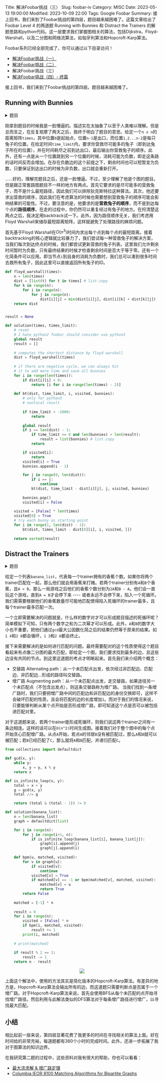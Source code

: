 Title: 解决Foobar挑战（三）
Slug: foobar-iv
Category: MISC
Date: 2023-05-13 19:00:00
Modified: 2023-10-09 22:00
Tags: Google Foobar
Summary: 接上回书，我们来到了Foobar挑战的第四层，题目越来越困难了。这篇文章给出了Foobar Level 4 的两道题 Running with Bunnies 和 Distract the Trainers 的解题思路和python代码。这一层要求我们掌握图相关的算法，包括Dijkstra，Floyd-Warshall，以及二分图和网络流算法，如匈牙利算法和Hopcroft-Karp算法。

Foobar系列已经全部完成了，你可以通过以下目录访问！

- [解决Foobar挑战（一）]({filename}/articles/11-foobar-challenge-ii.md)
- [解决Foobar挑战（二）]({filename}/articles/12-foobar-challenge-iii.md)
- 解决Foobar挑战（三）
- [解决Foobar挑战（四）- 终篇]({filename}/articles/16-google-foobar-v.md)

接上回书，我们来到了Foobar挑战的第四层。题目越来越困难了。

## Running with Bunnies

<details markdown="1">
  <summary>题目</summary>
You and the bunny workers need to get out of this collapsing death trap of a space station -- and fast! Unfortunately, some of the bunnies have been weakened by their long work shifts and can't run very fast. Their friends are trying to help them, but this escape would go a lot faster if you also pitched in. The defensive bulkhead doors have begun to close, and if you don't make it through in time, you'll be trapped! You need to grab as many bunnies as you can and get through the bulkheads before they close. 

The time it takes to move from your starting point to all of the bunnies and to the bulkhead will be given to you in a square matrix of integers. Each row will tell you the time it takes to get to the start, first bunny, second bunny, ..., last bunny, and the bulkhead in that order. The order of the rows follows the same pattern (start, each bunny, bulkhead). The bunnies can jump into your arms, so picking them up is instantaneous, and arriving at the bulkhead at the same time as it seals still allows for a successful, if dramatic, escape. (Don't worry, any bunnies you don't pick up will be able to escape with you since they no longer have to carry the ones you did pick up.) You can revisit different spots if you wish, and moving to the bulkhead doesn't mean you have to immediately leave -- you can move to and from the bulkhead to pick up additional bunnies if time permits.

In addition to spending time traveling between bunnies, some paths interact with the space station's security checkpoints and add time back to the clock. Adding time to the clock will delay the closing of the bulkhead doors, and if the time goes back up to 0 or a positive number after the doors have already closed, it triggers the bulkhead to reopen. Therefore, it might be possible to walk in a circle and keep gaining time: that is, each time a path is traversed, the same amount of time is used or added.

Write a function of the form solution(times, time_limit) to calculate the most bunnies you can pick up and which bunnies they are, while still escaping through the bulkhead before the doors close for good. If there are multiple sets of bunnies of the same size, return the set of bunnies with the lowest worker IDs (as indexes) in sorted order. The bunnies are represented as a sorted list by worker ID, with the first bunny being 0. There are at most 5 bunnies, and time_limit is a non-negative integer that is at most 999.

For instance, in the case of
```
[
  [0, 2, 2, 2, -1],  # 0 = Start
  [9, 0, 2, 2, -1],  # 1 = Bunny 0
  [9, 3, 0, 2, -1],  # 2 = Bunny 1
  [9, 3, 2, 0, -1],  # 3 = Bunny 2
  [9, 3, 2, 2,  0],  # 4 = Bulkhead
]
```
and a time limit of 1, the five inner array rows designate the starting point, bunny 0, bunny 1, bunny 2, and the bulkhead door exit respectively. You could take the path:

```
Start End Delta Time Status
    -   0     -    1 Bulkhead initially open
    0   4    -1    2
    4   2     2    0
    2   4    -1    1
    4   3     2   -1 Bulkhead closes
    3   4    -1    0 Bulkhead reopens; you and the bunnies exit
```
With this solution, you would pick up bunnies 1 and 2. This is the best combination for this space station hallway, so the solution is [1, 2].

Test cases
Your code should pass the following test cases.
Note that it may also be run against hidden test cases not shown here.

```
Input: solution.solution([[0, 1, 1, 1, 1], [1, 0, 1, 1, 1], [1, 1, 0, 1, 1], [1, 1, 1, 0, 1], [1, 1, 1, 1, 0]], 3)
Output: [0, 1]
```
```
Input: solution.solution([[0, 2, 2, 2, -1], [9, 0, 2, 2, -1], [9, 3, 0, 2, -1], [9, 3, 2, 0, -1], [9, 3, 2, 2, 0]], 1)
Output: [1, 2]
```
</details>

刚拿到题目的时候我是一脸懵逼的。描述实在太抽象了以至于人类难以理解。但是总而言之，在反复观摩了两天之后，我终于明白了题目的意思。给定一个`n x n`的距离矩阵`times`，其中位置`0`是起始点，位置`n-1`是出口，而位置`1,2...n-2`是每只兔子的位置。在给定时间`time_limit`内，要求你营救尽可能多的兔子（即到达兔子所在的位置），并在时间耗尽之前到达出口，最后输出你营救兔子的顺序。此外，还有一点是从一个位置跳到另一个位置的时候，消耗可能为负数，即走这条路的话时间反而会增加。在存在负数边的这个前提之下，剩余时间也可以短暂变为负数，只要保证到达出口的时候为非负数，出口就会重新打开。

……好的，理解完题目之后，还是一脸懵逼。不过，至少理解了他是个图的题目。但是跟正常套路图题目不一样的地方有两点。首先它要求的是尽可能多的营救兔子，而不是什么最短路径，因此我们可以排除狄克斯特拉这种算法。其次，他还要求出营救的顺序，因此我们在考虑算法的时候也需要想到营救兔子的顺序可能会影响结果的可能性。不过，要注意的是，他要求的是**营救兔子的顺序**，而不是到达每个点的**路径顺序**。在走的过程中，你仍然可以重复经过有兔子的地方。在捋清楚这两点之后，我决定用backtrack试一下。此外，因为路径顺序无关，我们考虑用Floyd Warshall来储存最短距离矩阵，这样就避免了处理路径的麻烦问题。

首先基于Floyd Warshall在$O(n^3)$时间内求出每个点到每个点的最短距离。接着backtracking的核心逻辑就比较暴力了，我们尝试每一种营救兔子的解决方案，当我们每次到达终点的时候，我们都尝试更新营救的兔子列表。这里我们允许剩余时间暂时为负数，只有最终结果的时候才检查剩余时间是否大于等于零。还有一个化简条件可以应用。即当节点`i`到自身的消耗为负数时，我们总可以凑到很多时间去救所有兔子，因此这里可以直接返回所有兔子的ID。

```python
def floyd_warshall(times):
    n = len(times)
    dist = [list(t) for t in times] # list.copy
    for k in range(n):
        for i in range(n):
            for j in range(n):
                dist[i][j] = min(dist[i][j], dist[i][k] + dist[k][j])
    return dist


result = None

def solution(times, times_limit):
    # reset
    # I hate python2 foobar should consider use python3
    global result
    result = []
    
    # computes the shortest distance by floyd warshall
    dist = floyd_warshall(times)
    
    # if there are negative cycle, we can always hit
    # it to add more time and save all bunnies
    for i in range(len(times)):
        if dist[i][i] < 0:
            return [i for i in range(len(times) - 2)]
    
    def bt(dist, time_limit, i, visited, bunnies):
        # only for python3
        # nonlocal result
        
        if time_limit < -1000:
            return
        
        global result
        if i == len(dist) - 1:
            if time_limit >= 0 and len(bunnies) > len(result):
                result = list(bunnies) # list.copy
            return

        if visited[i]:
            return
        visited[i] = True
        bunnies.append(i - 1)

        for j in range(0, len(dist)):
            if i == j:
                continue
            bt(dist, time_limit - dist[i][j], j, visited, bunnies)
        
        bunnies.pop()
        visited[i] = False
    
    visited = [False] * len(times)
    visited[0] = True
    # try each bunny as starting point
    for i in range(1, len(dist) - 1):
        bt(dist, times_limit - dist[0][i], i, visited, [])
    
    return sorted(result)
```


## Distract the Trainers

<details markdown="1">
  <summary>题目</summary>
The time for the mass escape has come, and you need to distract the bunny trainers so that the workers can make it out! Unfortunately for you, they're watching the bunnies closely. Fortunately, this means they haven't realized yet that the space station is about to explode due to the destruction of the LAMBCHOP doomsday device. Also fortunately, all that time you spent working as first a minion and then a henchman means that you know the trainers are fond of bananas. And gambling. And thumb wrestling.

The bunny trainers, being bored, readily accept your suggestion to play the Banana Games.

You will set up simultaneous thumb wrestling matches. In each match, two trainers will pair off to thumb wrestle. The trainer with fewer bananas will bet all their bananas, and the other trainer will match the bet. The winner will receive all of the bet bananas. You don't pair off trainers with the same number of bananas (you will see why, shortly). You know enough trainer psychology to know that the one who has more bananas always gets over-confident and loses. Once a match begins, the pair of trainers will continue to thumb wrestle and exchange bananas, until both of them have the same number of bananas. Once that happens, both of them will lose interest and go back to supervising the bunny workers, and you don't want THAT to happen!

For example, if the two trainers that were paired started with 3 and 5 bananas, after the first round of thumb wrestling they will have 6 and 2 (the one with 3 bananas wins and gets 3 bananas from the loser). After the second round, they will have 4 and 4 (the one with 6 bananas loses 2 bananas). At that point they stop and get back to training bunnies.

How is all this useful to distract the bunny trainers? Notice that if the trainers had started with 1 and 4 bananas, then they keep thumb wrestling! 1, 4 -> 2, 3 -> 4, 1 -> 3, 2 -> 1, 4 and so on.

Now your plan is clear. You must pair up the trainers in such a way that the maximum number of trainers go into an infinite thumb wrestling loop!

Write a function solution(banana_list) which, given a list of positive integers depicting the amount of bananas the each trainer starts with, returns the fewest possible number of bunny trainers that will be left to watch the workers. Element i of the list will be the number of bananas that trainer i (counting from 0) starts with.

The number of trainers will be at least 1 and not more than 100, and the number of bananas each trainer starts with will be a positive integer no more than 1073741823 (i.e. 2^30 -1). Some of them stockpile a LOT of bananas.

Test cases

Your code should pass the following test cases.
Note that it may also be run against hidden test cases not shown here.
```
Input: solution.solution([1, 7, 3, 21, 13, 19])
Output: 0
```
```
Input: solution.solution(1,1)
Output: 2
```
</details>

给定一个列表`banana_list`，代表每一个trainer拥有的香蕉个数。如果你将两个trainer匹配在一起，那么他们就会用香蕉来打赌。若两个trainer分别有`A`和`B`个香蕉，且`A < B`，那么一局游戏之后他们的香蕉个数分别为`2A`和`B - A`。他们会一直玩这个游戏，直到`A = B`才会停下来 ---- 或者永远不会停下来，陷入一个死循环。我们需需要根据他们的香蕉数量尽可能地匹配使得陷入死循环的trainer最多，且每个trainer最多匹配一次。

一个立即需要解决的问题就是，什么样的数字对才可以形成题目描述的死循环呢？简单模拟下可知，只有两个数字之和为二次幂才可以形成。此外，`A`和`B`的数字大小也不重要，把他们通过`gcd`最大公因数化简之后的结果仍然等于原来的结果。如`1 4`和`2 8`都会循环，`1 3`和`2 6`都会终止。

接下来需要解决的是如何进行匹配的问题。最终需要配对的这个性质使得这个题目看起来有点像二分图的最大匹配，即给定一个图，我们要求找到最多的边，且这些边没有共同的节点。到这里这道题的考点才明晰起来。首先我们来介绍两个概念：

- 交替路 Alternating path：从一个未匹配点出发，依次经过非匹配边、匹配边、非匹配边…形成的路径叫交替路。
- 增广路 Augmenting path：从一个未匹配点出发，走交替路，如果途径另一个未匹配点（不包含出发点），则这条交替路称为增广路。
当我们找到一条增广路时，我们只要把增广路中间的匹配边和非匹配边的身份交换即可，这样不会破坏匹配的性质，且会将匹配的边的长度增加`1`。而对于我们的情况来说，只要能够判断从某个点开始是否形成增广路，即可知道这个点是否可以被包括进匹配对里。

对于这道题来说，若两个trainer能形成死循环，则我们说这两个trainer之间有一条边相连。这样的话可以在`O(n^2)`时间生成图。接着我们对于整个图中的每个点开始贪心匹配增广路。从点`A`开始，若点`A`的邻居`B`没有被匹配过，那么`A`和`B`就可以被匹配；若`B`已经匹配了`C`，那么就将`A`和`B`匹配，并递归匹配`C`。

```python
from collections import defaultdict

def gcd(x, y):
    while y:
        x, y = y, x % y
    return x

def is_infinite_loop(x, y):
    total = x + y
    g = gcd(x, y)
    total //= g

    return (total & (total - 1)) != 0

def solution(banana_list):
    n = len(banana_list)
    graph = defaultdict(list)

    for i in range(n):
        for j in range(i+1, n):
            if is_infinite_loop(banana_list[i], banana_list[j]):
                graph[i].append(j)
                graph[j].append(i)
    
    def bpm(u, matched, visited):
        for v in graph[u]:
            if visited[v]:
                continue
            visited[v] = True
            if matched[v] == -1 or bpm(matched[v], matched, visited):
                matched[v] = u
                return True
        return False
    
    matched = [-1] * n
    
    result = 0
    for i in range(n):
        visited = [False] * n
        if bpm(i, matched, visited):
            result += 1
        print(i, matched)
    
    # print(matched)
    
    if result % 2 == 1:
        result -= 1
    return n - result
```

<p align="center">
  <img src="{static}/images/gei_li.png" />
</p>

上面这个解法中，使用的方法其实是简化版本的Hopcroft-Karp算法。有差异的地方是，Hopcroft-Karp算法会输出所有的边，而这道题只需要判断点是否属于一个增广路。对于Hopcroft-Karp算法来说，首先会使用BFS从每个未匹配的点开始寻找增广路径。然后利用与此解法类似的DFS算法对于每条增广路径进行增广，以寻找最大匹配。

## 小结

相比起前一层来说，第四层显著花费了我更多的时间在寻找相关的算法上面。好在时间给的非常充裕，每道题都有360个小时的完成时间。此外，还进一步拓展了我对于图算法的知识边界。

在我研究第二题的过程中，这些资料对我有很大的帮助，你也可以看看：

- [最大流求解 & 增广路定理](https://zhuanlan.zhihu.com/p/391388290)
- [Columbia IEOR 8100  Matching Algorithms for Bipartite Graphs](http://www.columbia.edu/~cs2035/courses/ieor8100.F12/lec4.pdf)